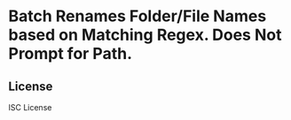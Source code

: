 # Batch Renames Folder/File Names based on Matching Regex. Does Not Prompt for Path.
## License
ISC License